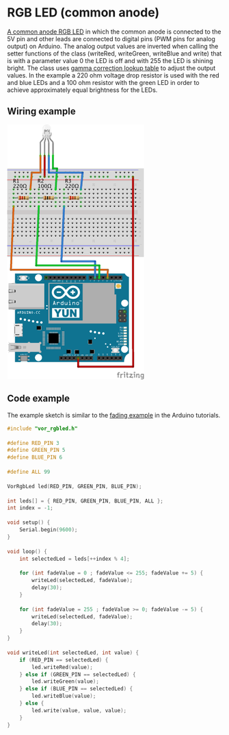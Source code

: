 # RGB LED (common anode)

[A common anode RGB LED](https://www.sparkfun.com/products/10820) in which the common anode is connected to the 5V pin and other leads are connected to digital pins (PWM pins for analog output) on Arduino. The analog output values are inverted when calling the setter functions of the class (writeRed, writeGreen, writeBlue and write) that is with a parameter value 0 the LED is off and with 255 the LED is shining bright. The class uses [gamma correction lookup table](https://learn.adafruit.com/led-tricks-gamma-correction/the-quick-fix) to adjust the output values. In the example a 220 ohm voltage drop resistor is used with the red and blue LEDs and a 100 ohm resistor with the green LED in order to achieve approximately equal brightness for the LEDs.

## Wiring example

<img src="rgbled_bb.png" width="320">

## Code example

The example sketch is similar to the [fading example](https://www.arduino.cc/en/Tutorial/Fading) in the Arduino tutorials.

```cpp
#include "vor_rgbled.h"

#define RED_PIN 3
#define GREEN_PIN 5
#define BLUE_PIN 6

#define ALL 99

VorRgbLed led(RED_PIN, GREEN_PIN, BLUE_PIN);

int leds[] = { RED_PIN, GREEN_PIN, BLUE_PIN, ALL };
int index = -1;

void setup() {
    Serial.begin(9600);
}

void loop() {
    int selectedLed = leds[++index % 4];

    for (int fadeValue = 0 ; fadeValue <= 255; fadeValue += 5) {
        writeLed(selectedLed, fadeValue);
        delay(30);
    }

    for (int fadeValue = 255 ; fadeValue >= 0; fadeValue -= 5) {
        writeLed(selectedLed, fadeValue);
        delay(30);
    }
}

void writeLed(int selectedLed, int value) {
    if (RED_PIN == selectedLed) {
        led.writeRed(value);
    } else if (GREEN_PIN == selectedLed) {
        led.writeGreen(value);
    } else if (BLUE_PIN == selectedLed) {
        led.writeBlue(value);
    } else {
        led.write(value, value, value);
    }
}

```
